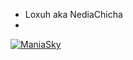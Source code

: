 - Loxuh aka NediaChicha
- 
<a href="https://discord.gg/maniasky"><img src="https://media.discordapp.net/attachments/1215720086233681951/1253290492339290262/server-icon.png?ex=6675513a&is=6673ffba&hm=6061179e1806eb4834b1621787e349b028ebd937f31750c77d00b054eec7b881&=&format=webp&quality=lossless&width=434&height=350" title="ManiaSky" alt="ManiaSky"></a>

